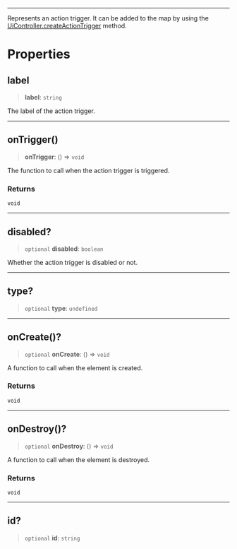***

Represents an action trigger.
It can be added to the map by using the [UiController.createActionTrigger](UiController.md#createactiontrigger) method.

# Properties

## label

> **label**: `string`

The label of the action trigger.

***

## onTrigger()

> **onTrigger**: () => `void`

The function to call when the action trigger is triggered.

### Returns

`void`

***

## disabled?

> `optional` **disabled**: `boolean`

Whether the action trigger is disabled or not.

***

## type?

> `optional` **type**: `undefined`

***

## onCreate()?

> `optional` **onCreate**: () => `void`

A function to call when the element is created.

### Returns

`void`

***

## onDestroy()?

> `optional` **onDestroy**: () => `void`

A function to call when the element is destroyed.

### Returns

`void`

***

## id?

> `optional` **id**: `string`
